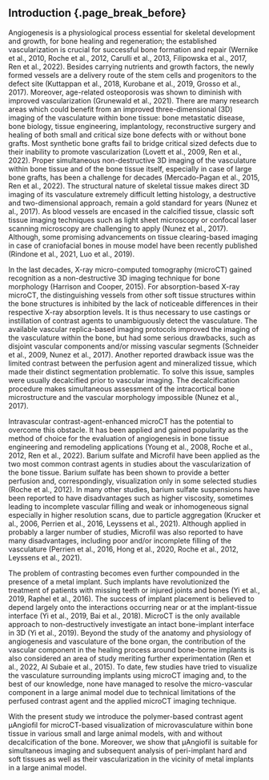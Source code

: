 ## Introduction {.page_break_before}

Angiogenesis is a physiological process essential for skeletal development and growth, for bone healing and regeneration; the established vascularization is crucial for successful bone formation and repair (Wernike et al., 2010, Roche et al., 2012, Carulli et al., 2013, Filipowska et al., 2017, Ren et al., 2022).
Besides carrying nutrients and growth factors, the newly formed vessels are a delivery route of the stem cells and progenitors to the defect site (Kuttappan et al., 2018, Kurobane et al., 2019, Grosso et al., 2017).
Moreover, age-related osteoporosis was shown to diminish with improved vascularization (Grunewald et al., 2021).
There are many research areas which could benefit from an improved three-dimensional (3D) imaging of the vasculature within bone tissue: bone metastatic disease, bone biology, tissue engineering, implantology, reconstructive surgery and healing of both small and critical size bone defects with or without bone grafts.
Most synthetic bone grafts fail to bridge critical sized defects due to their inability to promote vascularization (Lovett et al., 2009, Ren et al., 2022).
Proper simultaneous non-destructive 3D imaging of the vasculature within bone tissue and of the bone tissue itself, especially in case of large bone grafts, has been a challenge for decades (Mercado-Pagan et al., 2015, Ren et al., 2022).
The structural nature of skeletal tissue makes direct 3D imaging of its vasculature extremely difficult letting histology, a destructive and two-dimensional approach, remain a gold standard for years (Nunez et al., 2017).
As blood vessels are encased in the calcified tissue, classic soft tissue imaging techniques such as light sheet microscopy or confocal laser scanning microscopy are challenging to apply (Nunez et al., 2017).
Although, some promising advancements on tissue clearing-based imaging in case of craniofacial bones in mouse model have been recently published (Rindone et al., 2021, Luo et al., 2019).

In the last decades, X-ray micro-computed tomography (microCT) gained recognition as a non-destructive 3D imaging technique for bone morphology (Harrison and Cooper, 2015).
For absorption-based X-ray microCT, the distinguishing vessels from other soft tissue structures within the bone structures is inhibited by the lack of noticeable differences in their respective X-ray absorption levels.
It is thus necessary to use castings or instillation of contrast agents to unambiguously detect the vasculature.
The available vascular replica-based imaging protocols improved the imaging of the vasculature within the bone, but had some serious drawbacks, such as disjoint vascular components and/or missing vascular segments (Schneider et al., 2009, Nunez et al., 2017).
Another reported drawback issue was the limited contrast between the perfusion agent and mineralized tissue, which made their distinct segmentation problematic.
To solve this issue, samples were usually decalcified prior to vascular imaging.
The decalcification procedure makes simultaneous assessment of the intracortical bone microstructure and the vascular morphology impossible (Nunez et al., 2017).

Intravascular contrast-agent-enhanced microCT has the potential to overcome this obstacle.
It has been applied and gained popularity as the method of choice for the evaluation of angiogenesis in bone tissue engineering and remodeling applications (Young et al., 2008, Roche et al., 2012, Ren et al., 2022).
Barium sulfate and Microfil have been applied as the two most common contrast agents in studies about the vascularization of the bone tissue.
Barium sulfate has been shown to provide a better perfusion and, correspondingly, visualization only in some selected studies (Roche et al., 2012).
In many other studies, barium sulfate suspensions have been reported to have disadvantages such as higher viscosity, sometimes leading to incomplete vascular filling and weak or inhomogeneous signal especially in higher resolution scans, due to particle aggregation (Krucker et al., 2006, Perrien et al., 2016, Leyssens et al., 2021).
Although applied in probably a larger number of studies, Microfil was also reported to have many disadvantages, including poor and/or incomplete filling of the vasculature (Perrien et al., 2016, Hong et al., 2020, Roche et al., 2012, Leyssens et al., 2021).

The problem of contrasting becomes even further compounded in the presence of a metal implant.
Such implants have revolutionized the treatment of patients with missing teeth or injured joints and bones (Yi et al., 2019, Raphel et al., 2016).
The success of implant placement is believed to depend largely onto the interactions occurring near or at the implant-tissue interface (Yi et al., 2019, Bai et al., 2018).
MicroCT is the only available approach to non-destructively investigate an intact bone-implant interface in 3D (Yi et al., 2019).
Beyond the study of the anatomy and physiology of angiogenesis and vasculature of the bone organ, the contribution of the vascular component in the healing process around bone-borne implants is also considered an area of study meriting further experimentation (Ren et al., 2022, Al Subaie et al., 2015).
To date, few studies have tried to visualize the vasculature surrounding implants using microCT imaging and, to the best of our knowledge, none have managed to resolve the micro-vascular component in a large animal model due to technical limitations of the perfused contrast agent and the applied microCT imaging technique.

With the present study we introduce the polymer-based contrast agent µAngiofil for microCT-based visualization of microvasculature within bone tissue in various small and large animal models, with and without decalcification of the bone.
Moreover, we show that µAngiofil is suitable for simultaneous imaging and subsequent analysis of peri-implant hard and soft tissues as well as their vascularization in the vicinity of metal implants in a large animal model.